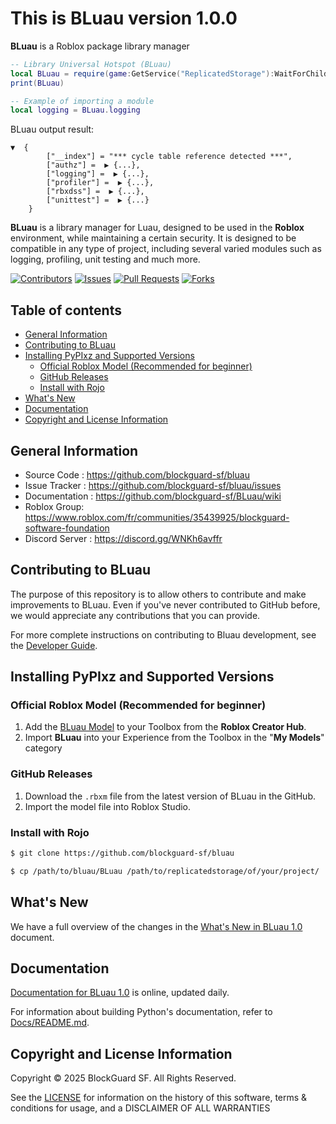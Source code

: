 This is BLuau version 1.0.0
============================

**BLuau** is a Roblox package library manager

```lua
-- Library Universal Hotspot (BLuau)
local BLuau = require(game:GetService("ReplicatedStorage"):WaitForChild("BLuau_Rojo").BLibraries)
print(BLuau)

-- Example of importing a module
local logging = BLuau.logging
```

BLuau output result:

```console
▼  {
        ["__index"] = "*** cycle table reference detected ***",
        ["authz"] =  ▶ {...},
        ["logging"] =  ▶ {...},
        ["profiler"] =  ▶ {...},
        ["rbxdss"] =  ▶ {...},
        ["unittest"] =  ▶ {...}
    }
```

**BLuau** is a library manager for Luau, designed to be used in the **Roblox** environment, while maintaining a certain security.
It is designed to be compatible in any type of project, including several varied modules such as logging, profiling, unit testing and much more.  

[![Contributors](https://img.shields.io/github/contributors/blockguard-sf/BLuau.svg)](https://github.com/blockguard-sf/BLuau/graphs/contributors)
[![Issues](https://img.shields.io/github/issues/blockguard-sf/BLuau.svg)](https://github.com/blockguard-sf/BLuau/issues)
[![Pull Requests](https://img.shields.io/github/issues-pr/blockguard-sf/BLuau.svg)](https://github.com/blockguard-sf/BLuau/pulls)
[![Forks](https://img.shields.io/github/forks/blockguard-sf/BLuau.svg)](https://github.com/blockguard-sf/BLuau/network/members)

## Table of contents

- [General Information](#general-information)
- [Contributing to BLuau](#contributing-to-bluau)
- [Installing PyPIxz and Supported Versions](#installing-pypixz-and-supported-versions)
    - [Official Roblox Model (Recommended for beginner)](#official-roblox-model-recommended-for-beginner)
    - [GitHub Releases](#github-releases)
    - [Install with Rojo](#install-with-rojo)
- [What's New](#whats-new)
- [Documentation](#documentation)
- [Copyright and License Information](#copyright-and-license-information)

## General Information

- Source Code : https://github.com/blockguard-sf/bluau
- Issue Tracker : https://github.com/blockguard-sf/bluau/issues
- Documentation : https://github.com/blockguard-sf/BLuau/wiki
- Roblox Group: https://www.roblox.com/fr/communities/35439925/blockguard-software-foundation
- Discord Server : https://discord.gg/WNKh6avffr

## Contributing to BLuau

The purpose of this repository is to allow others to contribute and make improvements to BLuau.
Even if you've never contributed to GitHub before, we would appreciate any contributions that you can provide.

For more complete instructions on contributing to Bluau development, see the [Developer Guide]().

## Installing PyPIxz and Supported Versions

### Official Roblox Model (Recommended for beginner)

1. Add the [BLuau Model]() to your Toolbox from the **Roblox Creator Hub**.
2. Import **BLuau** into your Experience from the Toolbox in the "**My Models**" category

### GitHub Releases

1. Download the `.rbxm` file from the latest version of BLuau in the GitHub.
2. Import the model file into Roblox Studio.

### Install with Rojo

```bash
$ git clone https://github.com/blockguard-sf/bluau
```

```bash
$ cp /path/to/bluau/BLuau /path/to/replicatedstorage/of/your/project/
```

## What's New

We have a full overview of the changes in the [What's New in BLuau 1.0](https://github.com/blockguard-sf/BLuau/blob/master/CHANGELOG/preview.md) document.

## Documentation

[Documentation for BLuau 1.0](https://github.com/blockguard-sf/BLuau/wiki/Documentation) is online, updated daily.

For information about building Python's documentation, refer to [Docs/README.md](https://github.com/blockguard-sf/BLuau/tree/release/v1.0/Docs/README.md).

## Copyright and License Information

Copyright © 2025 BlockGuard SF. All Rights Reserved.

See the [LICENSE](https://github.com/blockguard-sf/BLuau/blob/master/LICENSE) for information on the history of this software, terms & conditions for usage, and a DISCLAIMER OF ALL WARRANTIES
